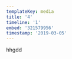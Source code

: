 ```yaml
---
templateKey: media
title: '4'
timeline: '1'
embed: '321579956'
timestamp: '2019-03-05'
---
```

hhgdd
